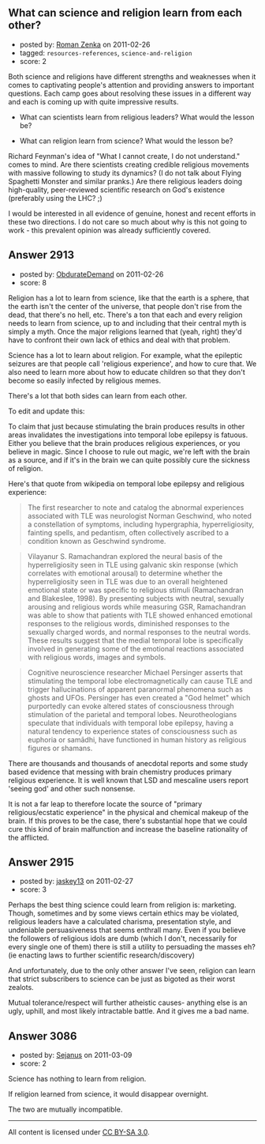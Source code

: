 ## What can science and religion learn from each other?

- posted by: [Roman Zenka](https://stackexchange.com/users/-1/420-roman-zenka) on 2011-02-26
- tagged: `resources-references`, `science-and-religion`
- score: 2

Both science and religions have different strengths and weaknesses when it comes to captivating people's attention and providing answers to important questions. Each camp goes about resolving these issues in a different way and each is coming up with quite impressive results.

 - What can scientists learn from religious leaders? What would the lesson be?

 - What can religion learn from science? What would the lesson be?

Richard Feynman's idea of "What I cannot create, I do not understand." comes to mind. Are there scientists creating credible religious movements with massive following to study its dynamics? (I do not talk about Flying Spaghetti Monster and similar pranks.) Are there religious leaders doing high-quality, peer-reviewed scientific research on God's existence (preferably using the LHC? ;) 

I would be interested in all evidence of genuine, honest and recent efforts in these two directions. I do not care so much about why is this not going to work - this prevalent opinion was already sufficiently covered.


## Answer 2913

- posted by: [ObdurateDemand](https://stackexchange.com/users/-1/524-obduratedemand) on 2011-02-26
- score: 8

Religion has a lot to learn from science,  like that the earth is a sphere, that the earth isn't the center of the universe, that people don't rise from the dead, that there's no hell, etc.  There's a ton that each and every religion needs to learn from science, up to and including that their central myth is simply a myth.  Once the major religions learned that (yeah, right) they'd have to confront their own lack of ethics and deal with that problem.

Science has a lot to learn about religion.  For example, what the epileptic seizures are that people call 'religious experience', and how to cure that.  We also need to learn more about how to educate children so that they don't become so easily infected by religious memes.  

There's a lot that both sides can learn from each other.

To edit and update this:

To claim that just because stimulating the brain produces results in other areas invalidates the investigations into temporal lobe epilepsy is fatuous.  Either you believe that the brain produces religious experiences, or you believe in magic.  Since I choose to rule out magic, we're left with the brain as a source, and if it's in the brain we can quite possibly cure the sickness of religion.

Here's that quote from wikipedia on temporal lobe epilepsy and religious experience:
> The first researcher to note and catalog the abnormal experiences associated with TLE was neurologist Norman Geschwind, who noted a constellation of symptoms, including hypergraphia, hyperreligiosity, fainting spells, and pedantism, often collectively ascribed to a condition known as Geschwind syndrome.

> Vilayanur S. Ramachandran explored the neural basis of the hyperreligiosity seen in TLE using galvanic skin response (which correlates with emotional arousal) to determine whether the hyperreligiosity seen in TLE was due to an overall heightened emotional state or was specific to religious stimuli (Ramachandran and Blakeslee, 1998). By presenting subjects with neutral, sexually arousing and religious words while measuring GSR, Ramachandran was able to show that patients with TLE showed enhanced emotional responses to the religious words, diminished responses to the sexually charged words, and normal responses to the neutral words. These results suggest that the medial temporal lobe is specifically involved in generating some of the emotional reactions associated with religious words, images and symbols.

> Cognitive neuroscience researcher Michael Persinger asserts that stimulating the temporal lobe electromagnetically can cause TLE and trigger hallucinations of apparent paranormal phenomena such as ghosts and UFOs. Persinger has even created a "God helmet" which purportedly can evoke altered states of consciousness through stimulation of the parietal and temporal lobes. Neurotheologians speculate that individuals with temporal lobe epilepsy, having a natural tendency to experience states of consciousness such as euphoria or samādhi, have functioned in human history as religious figures or shamans.

There are thousands and thousands of anecdotal reports and some study based evidence that messing with brain chemistry produces primary religious experience.  It is well known that LSD and mescaline users report 'seeing god' and other such nonsense.

It is not a far leap to therefore locate the source of "primary religious/ecstatic experience" in the physical and chemical makeup of the brain.  If this proves to be the case, there's substantial hope that we could cure this kind of brain malfunction and increase the baseline rationality of the afflicted.



## Answer 2915

- posted by: [jaskey13](https://stackexchange.com/users/-1/1107-jaskey13) on 2011-02-27
- score: 3

Perhaps the best thing science could learn from religion is: marketing. Though, sometimes and by some views certain ethics may be violated, religious leaders have a calculated charisma, presentation style, and undeniable persuasiveness that seems enthrall many. Even if you believe the followers of religious idols are dumb (which I don't, necessarily for every single one of them) there is still a utility to persuading the masses eh? (ie enacting laws to further scientific research/discovery)

And unfortunately, due to the only other answer I've seen, religion can learn that strict subscribers to science can be just as bigoted as their worst zealots. 

Mutual tolerance/respect will further atheistic causes- anything else is an ugly, uphill, and most likely intractable battle. And it gives me a bad name. 




## Answer 3086

- posted by: [Sejanus](https://stackexchange.com/users/-1/1221-sejanus) on 2011-03-09
- score: 2

Science has nothing to learn from religion.

If religion learned from science, it would disappear overnight.

The two are mutually incompatible.



---

All content is licensed under [CC BY-SA 3.0](https://creativecommons.org/licenses/by-sa/3.0/).
